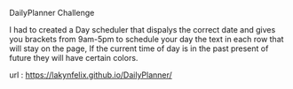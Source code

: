  DailyPlanner Challenge 
 
 I had to created a Day scheduler that dispalys the correct date and gives you brackets from 9am-5pm to schedule your day 
 the text in each row that will stay on the page, If the current time of day is in the past present of future they will have certain colors.
 
 
 url : https://lakynfelix.github.io/DailyPlanner/
 
 
